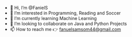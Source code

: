 - 👋 Hi, I’m @FanielS
- 👀 I’m interested in Programming, Reading and Soccer
- 🌱 I’m currently learning Machine Learning
- 💞️ I’m looking to collaborate on Java and Python Projects
- 📫 How to reach me 👉 fanuelsamsom44@gmail.com

<!---
FanielS/FanielS is a ✨ special ✨ repository because its `README.md` (this file) appears on your GitHub profile.
You can click the Preview link to take a look at your changes.
--->
